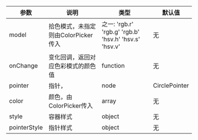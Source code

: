 | 参数       | 说明           | 类型             | 默认值       |
|------------|----------------|------------------|--------------|
| model      | 拾色模式，未指定则由ColorPicker传入 | 之一: 'rgb.r' 'rgb.g' 'rgb.b' 'hsv.h' 'hsv.s' 'hsv.v' | 无  |
| onChange   | 变化回调，返回对应色彩模式的颜色值  | function    | 无           |
| pointer    | 指针，       | node | CirclePointer |
| color      | 颜色，由ColorPicker传入 | array    | 无        |
| style      | 容器样式       | object     | 无           |
| pointerStyle | 指针样式  | object  | 无         |